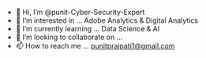 - 👋 Hi, I’m @punit-Cyber-Security-Expert
- 👀 I’m interested in ... Adobe Analytics & Digital Analytics 
- 🌱 I’m currently learning ... Data Science & AI 
- 💞️ I’m looking to collaborate on ...
- 📫 How to reach me ... punitprajpati1@gmail.com

<!---
punit-cyber-security/punit-cyber-security is a ✨ special ✨ repository because its `README.md` (this file) appears on your GitHub profile.
You can click the Preview link to take a look at your changes.
--->
